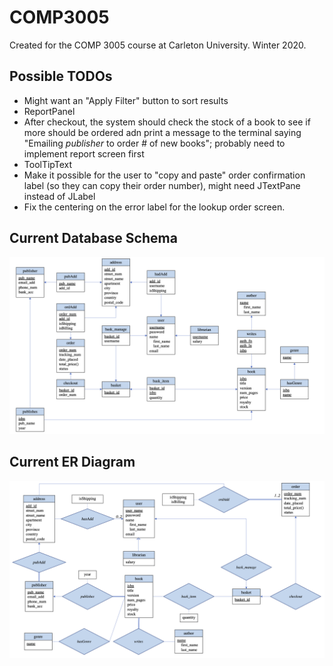 # COMP3005
Created for the COMP 3005 course at Carleton University. Winter 2020.

## Possible TODOs
- Might want an "Apply Filter" button to sort results
- ReportPanel
- After checkout, the system should check the stock of a book to see if more should be ordered adn print a message to the terminal saying "Emailing *publisher* to order # of new books"; probably need to implement report screen first
- ToolTipText
- Make it possible for the user to "copy and paste" order confirmation label (so they can copy their order number), might need JTextPane instead of JLabel
- Fix the centering on the error label for the lookup order screen.

## Current Database Schema
<p style="text-align:right">
<img src="documentation/DB Schema/DB Schema - Project - COMP3005.png" alt="DB Schema">
</p>

## Current ER Diagram
<p style="text-align:right">
<img src="documentation/ER Diagram/ER Diagram - Project - COMP3005.png" alt="ER Diagram">
</p>
